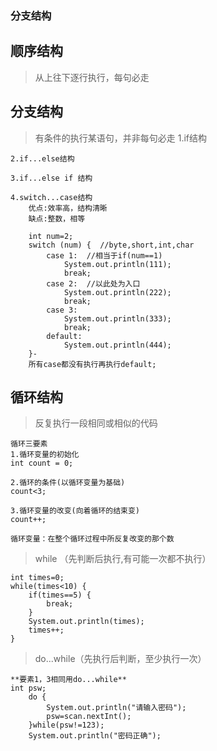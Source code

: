 ### 分支结构

## 顺序结构
>从上往下逐行执行，每句必走

## 分支结构
>有条件的执行某语句，并非每句必走
	1.if结构
	
	2.if...else结构
	
	3.if...else if 结构
	
	4.switch...case结构
		优点:效率高，结构清晰
		缺点:整数，相等
		
		int num=2;
		switch (num) {  //byte,short,int,char
			case 1:  //相当于if(num==1)
				System.out.println(111); 
				break;
			case 2:  //以此处为入口
				System.out.println(222);
				break;
			case 3:
				System.out.println(333);
				break;
			default:
				System.out.println(444);
		}-
		所有case都没有执行再执行default;
		

## 循环结构
>反复执行一段相同或相似的代码

	循环三要素
	1.循环变量的初始化
	int count = 0;
	
	2.循环的条件(以循环变量为基础)
	count<3;
	
	3.循环变量的改变(向着循环的结束变)
	count++;
	
	循环变量：在整个循环过程中所反复改变的那个数
	
>while （先判断后执行,有可能一次都不执行）

	int times=0;
	while(times<10) {
		if(times==5) {
		    break;	
		}
		System.out.println(times);
		times++;
	}
	
>do...while（先执行后判断，至少执行一次）

	**要素1，3相同用do...while**
	int psw;
		do {
			System.out.println("请输入密码");
			psw=scan.nextInt();
		}while(psw!=123);
		System.out.println("密码正确");
